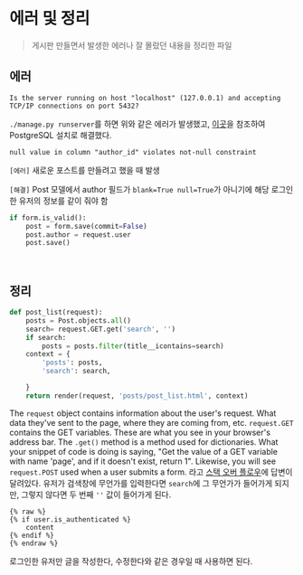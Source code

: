 # 에러 및 정리

> 게시판 만들면서 발생한 에러나 잘 몰랐던 내용을 정리한 파일



## 에러

```
Is the server running on host "localhost" (127.0.0.1) and accepting
TCP/IP connections on port 5432?
```

`./manage.py runserver`를 하면 위와 같은 에러가 발생했고, [이곳](https://stackoverflow.com/questions/37307346/is-the-server-running-on-host-localhost-1-and-accepting-tcp-ip-connections)을 참조하여 PostgreSQL 설치로 해결했다.



```
null value in column "author_id" violates not-null constraint
```

`[에러]` 새로운 포스트를 만들려고 했을 때 발생

`[해결]`  Post 모델에서 author 필드가 `blank=True null=True`가 아니기에 해당 로그인한 유저의 정보를 같이 줘야 함

```python
if form.is_valid():
    post = form.save(commit=False)
    post.author = request.user
    post.save()
```



<br>

## 정리

```python
def post_list(request):
    posts = Post.objects.all()
    search= request.GET.get('search', '')
    if search:
        posts = posts.filter(title__icontains=search)
    context = {
        'posts': posts,
        'search': search,

    }
    return render(request, 'posts/post_list.html', context)
```

The `request` object contains information about the user's request. What data they've sent to the page, where they are coming from, etc. `request.GET` contains the GET variables. These are what you see in your browser's address bar. The `.get()` method is a method used for dictionaries. What your snippet of code is doing is saying, "Get the value of a GET variable with name 'page', and if it doesn't exist, return 1". Likewise, you will see `request.POST` used when a user submits a form. 라고 [스택 오버 플로우](https://stackoverflow.com/questions/44598962/what-does-request-get-get-means)에 답변이 달려있다. 유저가 검색창에 무언가를 입력한다면 `search`에 그 무언가가 들어가게 되지만, 그렇지 않다면 두 번째  `''` 값이 들어가게 된다.



```
{% raw %}
{% if user.is_authenticated %}
    content 
{% endif %}
{% endraw %}
```

로그인한 유저만 글을 작성한다, 수정한다와 같은 경우일 때 사용하면 된다.